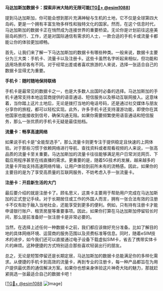 **马达加斯加数据卡：探索非洲大陆的无限可能[[TG💪+ @esim1088](https://t.me/s/esim1088)]**

提到马达加斯加，你可能会想到那片充满神秘与生机的土地，它不仅是全球第四大岛屿，更是一个拥有丰富生物多样性和独特文化的国家。然而，在这个信息时代，马达加斯加的数据卡正在悄然成为连接世界的重要桥梁。无论你是计划前往这座美丽岛屿旅行、工作，还是对国际通信有需求的人士，一款合适的手机卡或流量卡都能让你的体验更加顺畅。

首先，让我们来了解一下马达加斯加的数据卡有哪些种类。一般来说，数据卡主要分为三大类：手机卡、流量卡以及注册卡。这些卡虽然名字听起来相似，但功能和适用场景却各有不同。对于经常出差或者喜欢旅游的人来说，选择一张适合自己的数据卡显得尤为重要。

**手机卡：随时随地保持联络**

手机卡是最常见的数据卡之一，也是大多数人出国时必备的选择。马达加斯加的手机卡通常支持本地运营商提供的语音通话、短信服务以及移动互联网接入。这意味着，当你踏上这片土地后，无论是拨打当地的电话号码，还是通过社交媒体与朋友分享你的旅程，都可以轻松实现。此外，许多手机卡还支持漫游功能，即使你在其他国家也能接收到信号，确保沟通无阻。如果你需要频繁使用语音通话和短信服务，那么一张优质的手机卡无疑是最佳拍档。

**流量卡：畅享高速网络**

如果说手机卡是“全能型选手”，那么流量卡则更专注于提供稳定且快速的上网体验。对于那些习惯于依赖网络进行导航、查找资料或者观看视频的人来说，一张高品质的流量卡至关重要。马达加斯加的流量卡往往能够满足用户日常浏览网页、下载应用程序甚至在线直播的需求。更重要的是，随着5G技术的发展，越来越多的流量卡开始支持高速网络传输，让用户体验到前所未有的流畅感。因此，如果你的主要目的是为了享受高质量的互联网服务，不妨考虑入手一张流量卡。

**注册卡：开启新生活的大门**

最后要介绍的就是注册卡了。顾名思义，这类卡主要用于帮助用户完成在马达加斯加的正式登记手续。对于长期居住或工作的外国人而言，拥有一张合法有效的注册卡不仅有助于融入当地社会，还能享受到更多的便利。例如，只有持有注册卡才能申请银行账户、租赁房屋等重要事项。因此，如果你打算在马达加斯加停留较长时间，那么提前准备好一张注册卡是非常必要的。

当然，在选择上述任何一种数据卡之前，我们都应该做好充分准备。比如了解目的地的具体网络环境、运营商的服务范围以及资费标准等信息。同时，随着eSIM技术的进步，如今我们还可以直接通过电子设备下载虚拟SIM卡，省去了携带实体卡片的麻烦。这种便捷的方式特别适合那些喜欢轻装出行的朋友。

总之，无论是短暂停留还是长期定居，马达加斯加的数据卡总能满足你的多样化需求。从便捷的手机卡到高效的流量卡，再到专业的注册卡，每一种产品都旨在为用户提供最优质的通信解决方案。如果你也想亲身体验这片神奇大陆的魅力，那就赶紧挑选一张最适合自己的数据卡吧！

[[TG💪+ @esim1088](https://t.me/s/esim1088) ![Image](https://i.postimg.cc/4NQfJmqS/Snipaste-2025-05-13-00-14-12.png)]